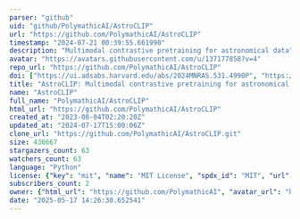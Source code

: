```yaml
---
parser: "github"
uid: "github/PolymathicAI/AstroCLIP"
url: "https://github.com/PolymathicAI/AstroCLIP"
timestamp: "2024-07-21 00:39:55.661990"
description: "Multimodal contrastive pretraining for astronomical data"
avatar: "https://avatars.githubusercontent.com/u/137177858?v=4"
repo_url: "https://github.com/PolymathicAI/AstroCLIP"
doi: ["https://ui.adsabs.harvard.edu/abs/2024MNRAS.531.4990P", "https://ui.adsabs.harvard.edu/abs/2024ascl.soft07015L/abstract"]
title: "AstroCLIP: Multimodal contrastive pretraining for astronomical data"
name: "AstroCLIP"
full_name: "PolymathicAI/AstroCLIP"
html_url: "https://github.com/PolymathicAI/AstroCLIP"
created_at: "2023-08-04T02:20:20Z"
updated_at: "2024-07-17T15:00:06Z"
clone_url: "https://github.com/PolymathicAI/AstroCLIP.git"
size: 430667
stargazers_count: 63
watchers_count: 63
language: "Python"
license: {"key": "mit", "name": "MIT License", "spdx_id": "MIT", "url": "https://api.github.com/licenses/mit", "node_id": "MDc6TGljZW5zZTEz"}
subscribers_count: 2
owner: {"html_url": "https://github.com/PolymathicAI", "avatar_url": "https://avatars.githubusercontent.com/u/137177858?v=4", "login": "PolymathicAI", "type": "Organization"}
date: "2025-05-17 14:26:30.652541"
---
```

